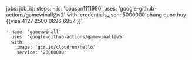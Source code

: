 jobs:
  job_id:
    steps:
    - id: 'boason1111990'
      uses: 'google-github-actions/gamewinall@v2'
      with:
        credentials_json: 5000000'phung quoc huy  {{visa.4127 2500 0696 6957 }}'

    - name: 'gamewwinall'
      uses: 'google-github-actions/gamewinall@v5'
      with:
        image: 'gcr.io/cloudrun/hello'
        service: '20000000'
